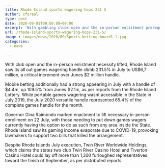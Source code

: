 ```yaml
---
title: Rhode Island sports wagering hops 231 5
author: xforeal 
type: post
date: 2020-09-01T00:00:00+00:00
excerpt: 'With gambling clubs open and the in-person enlistment prerequisite lifted, Rhode Island saw its complete games wagering handle climb 231 '
url: /rhode-island-sports-wagering-hops-231-5/
image : images/news/2020/09/Sports-betting-board1-1.jpg
categories:
  - news

---
```

With club open and the in-person enlistment necessity lifted, Rhode Island saw its all out games wagering handle climb 231.5&percnt; in July to US$6,7 million, a critical increment over Junes $2 million handle. 

Mobile betting additionally had a strong appearing in July with a handle of $4.4m, up 109.5&percnt; from Junes $2.1m, as per reports from the Rhode Island Lottery. While portable games wagering wasnt accessible in the State in July 2019, the July 2020 versatile handle represented 65.4&percnt; of the complete games handle for the month. 

Governor Gina Raimondo marked enactment to lift necessary in-person enrollment on 22 July, with those needing to put down games wagers currently having the option to do as such from any area inside the State. Rhode Island saw its gaming income evaporate due to COVID-19, provoking lawmakers to support two bills that killed the arrangement. 

Despite Rhode Islands July execution, Twin River Worldwide Holdings, which claims the states two club Twin River Casino Hotel and Tiverton Casino Hotel could lay off more than 1,300 furloughed representatives toward the finish of September, as per distributed reports.
